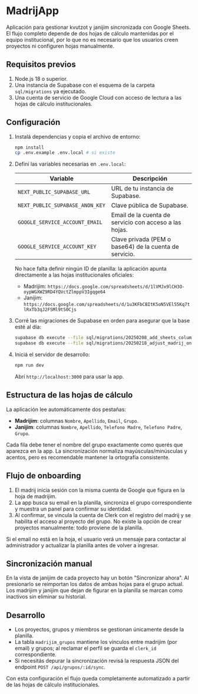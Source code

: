 # MadrijApp

Aplicación para gestionar kvutzot y janijim sincronizada con Google Sheets. El
flujo completo depende de dos hojas de cálculo mantenidas por el equipo
institucional, por lo que no es necesario que los usuarios creen proyectos ni
configuren hojas manualmente.

## Requisitos previos

1. Node.js 18 o superior.
2. Una instancia de Supabase con el esquema de la carpeta `sql/migrations` ya
   ejecutado.
3. Una cuenta de servicio de Google Cloud con acceso de lectura a las hojas de
   cálculo institucionales.

## Configuración

1. Instalá dependencias y copia el archivo de entorno:

   ```bash
   npm install
   cp .env.example .env.local # si existe
   ```

2. Definí las variables necesarias en `.env.local`:

   | Variable | Descripción |
   | --- | --- |
   | `NEXT_PUBLIC_SUPABASE_URL` | URL de tu instancia de Supabase. |
   | `NEXT_PUBLIC_SUPABASE_ANON_KEY` | Clave pública de Supabase. |
   | `GOOGLE_SERVICE_ACCOUNT_EMAIL` | Email de la cuenta de servicio con acceso a las hojas. |
   | `GOOGLE_SERVICE_ACCOUNT_KEY` | Clave privada (PEM o base64) de la cuenta de servicio. |

   No hace falta definir ningún ID de planilla: la aplicación apunta
   directamente a las hojas institucionales oficiales:

   - Madrijim: `https://docs.google.com/spreadsheets/d/1lVMJx9lCH3O-oypWGXWZ9RD4YQVctZlmppV3Igqge64`
   - Janijim: `https://docs.google.com/spreadsheets/d/1u3KFbCBItK5oN5VEl55Kq7tlRxTb3qJ2FSMl9tS0Cjs`

3. Corré las migraciones de Supabase en orden para asegurar que la base esté al
   día:

   ```bash
   supabase db execute --file sql/migrations/20250208_add_sheets_columns_to_grupos.sql
   supabase db execute --file sql/migrations/20250218_adjust_madrij_onboarding.sql
   ```

4. Iniciá el servidor de desarrollo:

   ```bash
   npm run dev
   ```

   Abrí `http://localhost:3000` para usar la app.

## Estructura de las hojas de cálculo

La aplicación lee automáticamente dos pestañas:

- **Madrijim**: columnas `Nombre`, `Apellido`, `Email`, `Grupo`.
- **Janijim**: columnas `Nombre`, `Apellido`, `Telefono Madre`, `Telefono Padre`, `Grupo`.

Cada fila debe tener el nombre del grupo exactamente como querés que aparezca en
la app. La sincronización normaliza mayúsculas/minúsculas y acentos, pero es
recomendable mantener la ortografía consistente.

## Flujo de onboarding

1. El madrij inicia sesión con la misma cuenta de Google que figura en la hoja
   de madrijim.
2. La app busca su email en la planilla, sincroniza el grupo correspondiente y
   muestra un panel para confirmar su identidad.
3. Al confirmar, se vincula la cuenta de Clerk con el registro del madrij y se
   habilita el acceso al proyecto del grupo. No existe la opción de crear
   proyectos manualmente: todo proviene de la planilla.

Si el email no está en la hoja, el usuario verá un mensaje para contactar al
administrador y actualizar la planilla antes de volver a ingresar.

## Sincronización manual

En la vista de janijim de cada proyecto hay un botón "Sincronizar ahora". Al
presionarlo se reimportan los datos de ambas hojas para el grupo actual. Los
madrijim y janijim que dejan de figurar en la planilla se marcan como inactivos
sin eliminar su historial.

## Desarrollo

- Los proyectos, grupos y miembros se gestionan únicamente desde la planilla.
- La tabla `madrijim_grupos` mantiene los vínculos entre madrijim (por email) y
  grupos; al reclamar el perfil se guarda el `clerk_id` correspondiente.
- Si necesitás depurar la sincronización revisá la respuesta JSON del endpoint
  `POST /api/grupos/:id/sync`.

Con esta configuración el flujo queda completamente automatizado a partir de las
hojas de cálculo institucionales.
